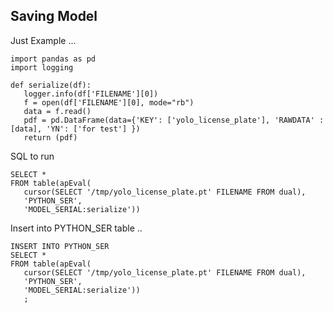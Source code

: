 ## Saving Model

Just Example ...

```
import pandas as pd
import logging

def serialize(df):
   logger.info(df['FILENAME'][0])
   f = open(df['FILENAME'][0], mode="rb")
   data = f.read()
   pdf = pd.DataFrame(data={'KEY': ['yolo_license_plate'], 'RAWDATA' : [data], 'YN': ['for test'] })
   return (pdf)
```

SQL to run
```
SELECT *
FROM table(apEval(
   cursor(SELECT '/tmp/yolo_license_plate.pt' FILENAME FROM dual),
   'PYTHON_SER',
   'MODEL_SERIAL:serialize'))
```

Insert into PYTHON_SER table ..
```
INSERT INTO PYTHON_SER
SELECT *
FROM table(apEval(
   cursor(SELECT '/tmp/yolo_license_plate.pt' FILENAME FROM dual),
   'PYTHON_SER',
   'MODEL_SERIAL:serialize'))
   ;
```


